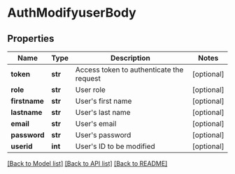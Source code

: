 # AuthModifyuserBody

## Properties
Name | Type | Description | Notes
------------ | ------------- | ------------- | -------------
**token** | **str** | Access token to authenticate the request | [optional] 
**role** | **str** | User role | [optional] 
**firstname** | **str** | User&#x27;s first name | [optional] 
**lastname** | **str** | User&#x27;s last name | [optional] 
**email** | **str** | User&#x27;s email | [optional] 
**password** | **str** | User&#x27;s password | [optional] 
**userid** | **int** | User&#x27;s ID to be modified | [optional] 

[[Back to Model list]](../README.md#documentation-for-models) [[Back to API list]](../README.md#documentation-for-api-endpoints) [[Back to README]](../README.md)

